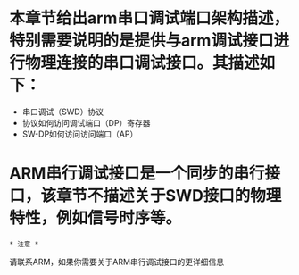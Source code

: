 # 本章节给出arm串口调试端口架构描述，特别需要说明的是提供与arm调试接口进行物理连接的串口调试接口。其描述如下：
* 串口调试（SWD）协议
* 协议如何访问调试端口（DP）寄存器
* SW-DP如何访问访问端口（AP）

# ARM串行调试接口是一个同步的串行接口，该章节不描述关于SWD接口的物理特性，例如信号时序等。

    * 注意 *
请联系ARM，如果你需要关于ARM串行调试接口的更详细信息



